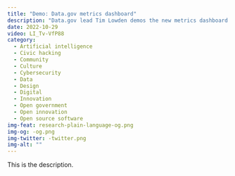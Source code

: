 ```yaml
---
title: "Demo: Data.gov metrics dashboard"
description: "Data.gov lead Tim Lowden demos the new metrics dashboard."
date: 2022-10-29
video: LI_Tv-VfP88
category:
  - Artificial intelligence
  - Civic hacking
  - Community
  - Culture
  - Cybersecurity
  - Data
  - Design
  - Digital
  - Innovation
  - Open government
  - Open innovation
  - Open source software
img-feat: research-plain-language-og.png
img-og: -og.png
img-twitter: -twitter.png
img-alt: ""
---
```


This is the description.